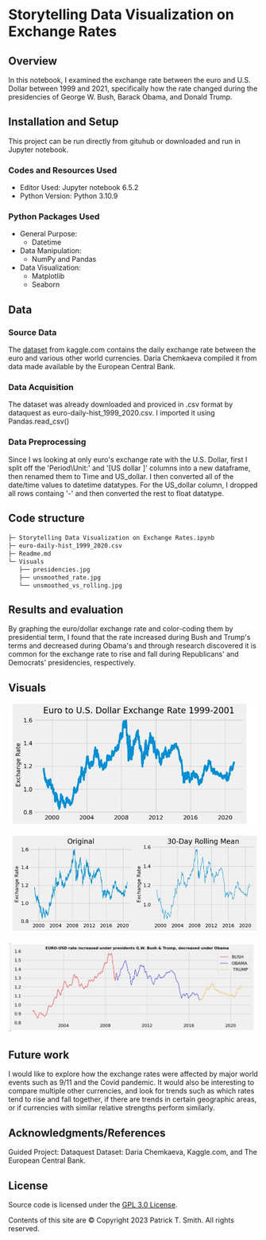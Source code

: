 # Storytelling Data Visualization on Exchange Rates

## Overview
In this notebook, I examined the exchange rate between the euro and U.S. Dollar between 1999 and 2021, specifically how the rate changed during the presidencies of George W. Bush, Barack Obama, and Donald Trump. 

## Installation and Setup
This project can be run directly from gituhub or downloaded and run in Jupyter notebook.

### Codes and Resources Used

- Editor Used: Jupyter notebook 6.5.2
- Python Version: Python 3.10.9

### Python Packages Used

- General Purpose:
    - Datetime
- Data Manipulation: 
    - NumPy and Pandas
- Data Visualization: 
    - Matplotlib
    - Seaborn

## Data

### Source Data

 The [dataset](https://www.kaggle.com/lsind18/euro-exchange-daily-rates-19992020) from kaggle.com contains the daily exchange rate between the euro and various other world currencies.  Daria Chemkaeva compiled it from data made available by the European Central Bank. 

### Data Acquisition

The dataset was already downloaded and proviced in .csv format by dataquest as euro-daily-hist_1999_2020.csv.  I imported it using Pandas.read_csv()

### Data Preprocessing

Since I ws looking at only euro's exchange rate with the U.S. Dollar, first I split off the 'Period\\Unit:' and '[US dollar ]' columns into a new dataframe, then renamed them to Time and US_dollar.  I then converted all of the date/time values to datetime datatypes.  For the US_dollar column, I dropped all rows containg '-' and then converted the rest to float datatype. 

## Code structure

    ├─ Storytelling Data Visualization on Exchange Rates.ipynb
    ├─ euro-daily-hist_1999_2020.csv
    ├─ Readme.md
    └─ Visuals
       ├── presidencies.jpg
       ├── unsmoothed_rate.jpg
       └── unsmoothed_vs_rolling.jpg
    

## Results and evaluation
By graphing the euro/dollar exchange rate and color-coding them by presidential term, I found that the rate increased during Bush and Trump's terms and decreased during Obama's and through research discovered it is common for the exchange rate to rise and fall during Republicans' and Democrats' presidencies, respectively. 

## Visuals
![](Visuals/unsmoothed_rate.jpg)
<br><br>
![](Visuals/unsmoothed_vs_rolling.jpg)
<br><br>
![](Visuals/presidencies.jpg)

## Future work
I would like to explore how the exchange rates were affected by major world events such as 9/11 and the Covid pandemic.  It would also be interesting to compare multiple other currencies, and look for trends such as which rates tend to rise and fall together, if there are trends in certain geographic areas, or if currencies with similar relative strengths perform similarly. 

## Acknowledgments/References

Guided Project: Dataquest
Dataset: Daria Chemkaeva, Kaggle.com, and The European Central Bank.


## License
Source code is licensed under the [GPL 3.0 License](https://www.gnu.org/licenses/gpl-3.0.en.html).

Contents of this site are © Copyright 2023 Patrick T. Smith. All rights reserved.
